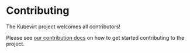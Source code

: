 
# Contributing

The Kubevirt project welcomes all contributors!

Please see [our contribution docs](https://kubevirt.io/user-guide/appendix/contributing/) on how to get started contributing to the project.
